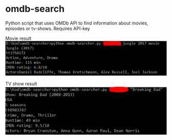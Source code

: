 # omdb-search
Python script that uses OMDb API to find information about movies, episodes or tv-shows. Requires API-key


Movie result  
![search_movie](https://raw.githubusercontent.com/GoblinDynamiteer/omdb-search/master/img/query_movie_jungle.PNG)

TV show result  
![search_tv](https://raw.githubusercontent.com/GoblinDynamiteer/omdb-search/master/img/query_tv_breakingbad.PNG)

